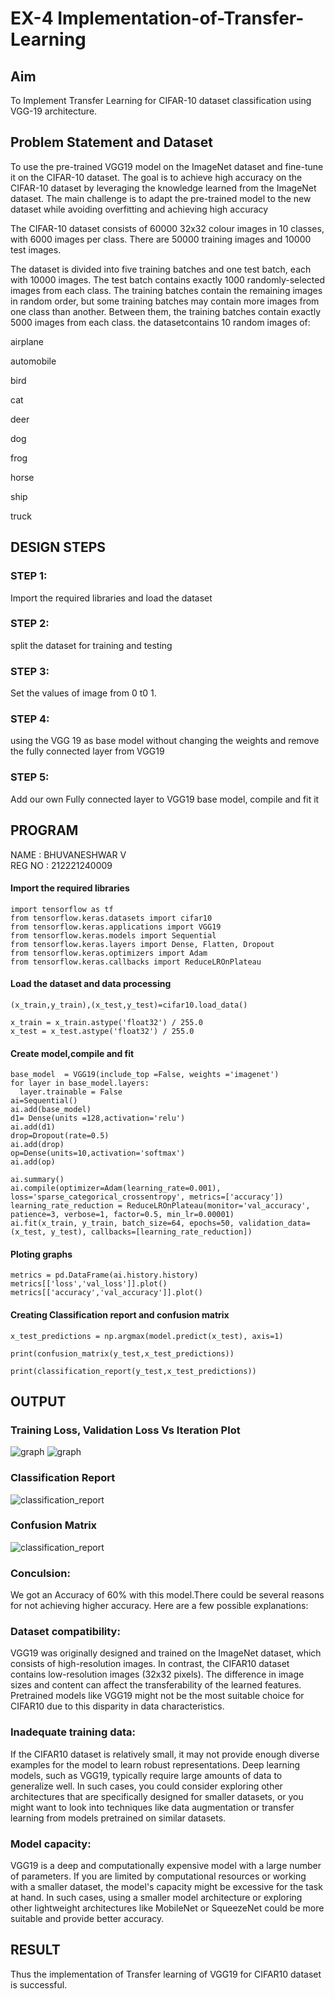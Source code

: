 # EX-4 Implementation-of-Transfer-Learning
## Aim
To Implement Transfer Learning for CIFAR-10 dataset classification using VGG-19 architecture.

## Problem Statement and Dataset
To use the pre-trained VGG19 model on the ImageNet dataset and fine-tune it on the CIFAR-10 dataset. The goal is to achieve high accuracy on the CIFAR-10 dataset by leveraging the knowledge learned from the ImageNet dataset. The main challenge is to adapt the pre-trained model to the new dataset while avoiding overfitting and achieving high accuracy

The CIFAR-10 dataset consists of 60000 32x32 colour images in 10 classes, with 6000 images per class. There are 50000 training images and 10000 test images.

The dataset is divided into five training batches and one test batch, each with 10000 images. The test batch contains exactly 1000 randomly-selected images from each class. The training batches contain the remaining images in random order, but some training batches may contain more images from one class than another. Between them, the training batches contain exactly 5000 images from each class.
the datasetcontains 10 random images of:

airplane										

automobile				

bird					

cat					

deer			

dog		

frog	

horse		

ship			

truck

## DESIGN STEPS
### STEP 1:
Import the required libraries and load the dataset
### STEP 2:

split the dataset for training and testing
### STEP 3:

Set the values of image from 0 t0 1.

### STEP 4:

using the VGG 19 as base model without changing the weights and remove the fully connected layer from VGG19

### STEP 5:

Add our own Fully connected layer to VGG19 base model, compile and fit it

## PROGRAM
NAME : BHUVANESHWAR V</BR>
REG  NO : 212221240009

#### Import the required libraries
```
import tensorflow as tf
from tensorflow.keras.datasets import cifar10
from tensorflow.keras.applications import VGG19
from tensorflow.keras.models import Sequential
from tensorflow.keras.layers import Dense, Flatten, Dropout
from tensorflow.keras.optimizers import Adam
from tensorflow.keras.callbacks import ReduceLROnPlateau

```
#### Load the dataset and data processing
```
(x_train,y_train),(x_test,y_test)=cifar10.load_data()

x_train = x_train.astype('float32') / 255.0
x_test = x_test.astype('float32') / 255.0

```
#### Create model,compile and fit 
```
base_model  = VGG19(include_top =False, weights ='imagenet')
for layer in base_model.layers:
  layer.trainable = False
ai=Sequential()
ai.add(base_model)
d1= Dense(units =128,activation='relu')
ai.add(d1)
drop=Dropout(rate=0.5)
ai.add(drop)
op=Dense(units=10,activation='softmax')
ai.add(op)

ai.summary()
ai.compile(optimizer=Adam(learning_rate=0.001), loss='sparse_categorical_crossentropy', metrics=['accuracy'])
learning_rate_reduction = ReduceLROnPlateau(monitor='val_accuracy', patience=3, verbose=1, factor=0.5, min_lr=0.00001)
ai.fit(x_train, y_train, batch_size=64, epochs=50, validation_data=(x_test, y_test), callbacks=[learning_rate_reduction])

```
#### Ploting graphs
```
metrics = pd.DataFrame(ai.history.history)
metrics[['loss','val_loss']].plot()
metrics[['accuracy','val_accuracy']].plot()

```
#### Creating Classification report and confusion matrix
```
x_test_predictions = np.argmax(model.predict(x_test), axis=1)

print(confusion_matrix(y_test,x_test_predictions))

print(classification_report(y_test,x_test_predictions))

```
## OUTPUT
### Training Loss, Validation Loss Vs Iteration Plot
![graph](1.1.png)
![graph](2.2.png)
### Classification Report
![classification_report](https://user-images.githubusercontent.com/93427246/241361727-16307c30-83c9-4306-bbc9-e29a54240ed9.png)
### Confusion Matrix
![classification_report](https://user-images.githubusercontent.com/93427246/241361712-3dde1f3e-4910-4f62-a2e5-8bef9f8bd581.png)


### Conculsion:
We got an Accuracy of 60% with this model.There could be several reasons for not achieving higher accuracy. Here are a few possible explanations:
### Dataset compatibility:
VGG19 was originally designed and trained on the ImageNet dataset, which consists of high-resolution images.
In contrast, the CIFAR10 dataset contains low-resolution images (32x32 pixels).
The difference in image sizes and content can affect the transferability of the learned features.
Pretrained models like VGG19 might not be the most suitable choice for CIFAR10 due to this disparity in data characteristics.
### Inadequate training data:
If the CIFAR10 dataset is relatively small, it may not provide enough diverse examples for the model to learn robust representations.
Deep learning models, such as VGG19, typically require large amounts of data to generalize well.
In such cases, you could consider exploring other architectures that are specifically designed for smaller datasets, or you might want to look into techniques like data augmentation or transfer learning from models pretrained on similar datasets.
### Model capacity:
VGG19 is a deep and computationally expensive model with a large number of parameters.
If you are limited by computational resources or working with a smaller dataset, the model's capacity might be excessive for the task at hand.
In such cases, using a smaller model architecture or exploring other lightweight architectures like MobileNet or SqueezeNet could be more suitable and provide better accuracy.
## RESULT

Thus the implementation of Transfer learning of VGG19 for CIFAR10 dataset is successful.
